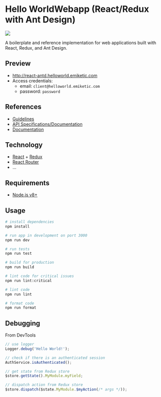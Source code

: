 # Hello WorldWebapp (React/Redux with Ant Design)

![](https://img.shields.io/david/emiketic/helloworld-react-antd.svg?style=for-the-badge)

A boilerplate and reference implementation for web applications built with React, Redux, and Ant Design.

## Preview

- http://react-antd.helloworld.emiketic.com
- Access credentials:
  - email: `client@helloworld.emiketic.com`
  - password: `password`

## References

- [Guidelines](https://github.com/emiketic/helloworld-dev/tree/master/docs/guidelines)
- [API Specifications/Documentation](https://starterspecapi.docs.apiary.io/)
- [Documentation](./docs)

## Technology

- [React](https://reactjs.org/) + [Redux](https://redux.js.org/)
- [React Router](https://reacttraining.com/react-router)
- ...

## Requirements

- [Node.js v8+](https://nodejs.org/)

## Usage

```sh
# install dependencies
npm install

# run app in development on port 3000
npm run dev

# run tests
npm run test

# build for production
npm run build

# lint code for critical issues
npm run lint:critical

# lint code
npm run lint

# format code
npm run format
```

## Debugging

From DevTools

```javascript
// use logger
Logger.debug('Hello World!');

// check if there is an authenticated session
AuthService.isAuthenticated();

// get state from Redux store
$store.getState().MyModule.myField;

// dispatch action from Redux store
$store.dispatch($state.MyModule.$myAction(/* args */));
```
